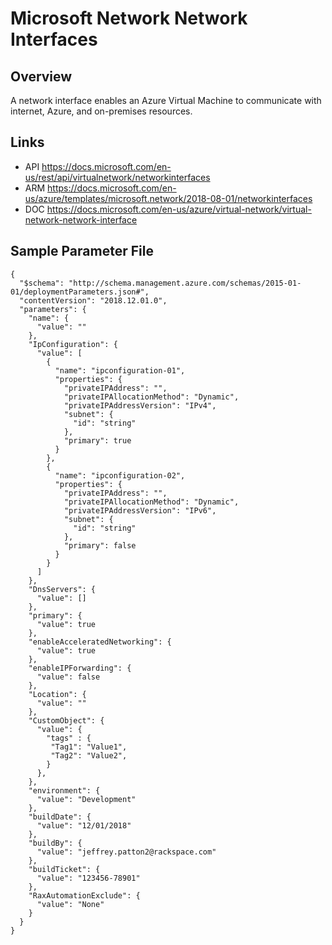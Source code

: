# Microsoft Network Network Interfaces

## Overview
A network interface enables an Azure Virtual Machine to communicate with internet, Azure, and on-premises resources. 

## Links
- API https://docs.microsoft.com/en-us/rest/api/virtualnetwork/networkinterfaces
- ARM https://docs.microsoft.com/en-us/azure/templates/microsoft.network/2018-08-01/networkinterfaces
- DOC https://docs.microsoft.com/en-us/azure/virtual-network/virtual-network-network-interface

## Sample Parameter File
```
{
  "$schema": "http://schema.management.azure.com/schemas/2015-01-01/deploymentParameters.json#",
  "contentVersion": "2018.12.01.0",
  "parameters": {
    "name": {
      "value": ""
    },
    "IpConfiguration": {
      "value": [
        {
          "name": "ipconfiguration-01",
          "properties": {
            "privateIPAddress": "",
            "privateIPAllocationMethod": "Dynamic",
            "privateIPAddressVersion": "IPv4",
            "subnet": {
              "id": "string"
            },
            "primary": true
          }
        },
        {
          "name": "ipconfiguration-02",
          "properties": {
            "privateIPAddress": "",
            "privateIPAllocationMethod": "Dynamic",
            "privateIPAddressVersion": "IPv6",
            "subnet": {
              "id": "string"
            },
            "primary": false
          }
        }
      ]
    },
    "DnsServers": {
      "value": []
    },
    "primary": {
      "value": true
    },
    "enableAcceleratedNetworking": {
      "value": true
    },
    "enableIPForwarding": {
      "value": false
    },
    "Location": {
      "value": ""
    },
    "CustomObject": {
      "value": {
        "tags" : {
         "Tag1": "Value1",
         "Tag2": "Value2",
        }
      },
    },
    "environment": {
      "value": "Development"
    },
    "buildDate": {
      "value": "12/01/2018"
    },
    "buildBy": {
      "value": "jeffrey.patton2@rackspace.com"
    },
    "buildTicket": {
      "value": "123456-78901"
    },
    "RaxAutomationExclude": {
      "value": "None"
    }
  }
}
```